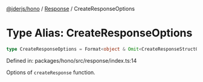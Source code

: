 [@jderjs/hono](../../README.md) / [Response](../README.md) / CreateResponseOptions

# Type Alias: CreateResponseOptions

```ts
type CreateResponseOptions = Format<object & Omit<CreateResponseStructOptions, "status">>;
```

Defined in: packages/hono/src/response/index.ts:14

Options of `createResponse` function.
